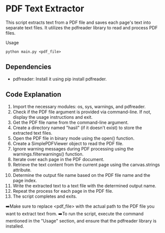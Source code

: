 # PDF Text Extractor
This script extracts text from a PDF file and saves each page's text into separate text files. It utilizes the pdfreader library to read and process PDF files.

Usage
  ```shell
  python main.py <pdf_file>
  ```
## Dependencies
- pdfreader: Install it using pip install pdfreader.

## Code Explanation
1. Import the necessary modules: os, sys, warnings, and pdfreader.
2. Check if the PDF file argument is provided via command-line. If not, display the usage instructions and exit.
3. Get the PDF file name from the command-line argument.
4. Create a directory named "hasil" (if it doesn't exist) to store the extracted text files.
5. Open the PDF file in binary mode using the open() function.
6. Create a SimplePDFViewer object to read the PDF file.
7. Ignore warning messages during PDF processing using the warnings.filterwarnings() function.
8. Iterate over each page in the PDF document.
9. Retrieve the text content from the current page using the canvas.strings attribute.
10. Determine the output file name based on the PDF file name and the page index.
11. Write the extracted text to a text file with the determined output name.
12. Repeat the process for each page in the PDF file.
13. The script completes and exits.

➡️Make sure to replace <pdf_file> with the actual path to the PDF file you want to extract text from.
➡️To run the script, execute the command mentioned in the "Usage" section, and ensure that the pdfreader library is installed.
